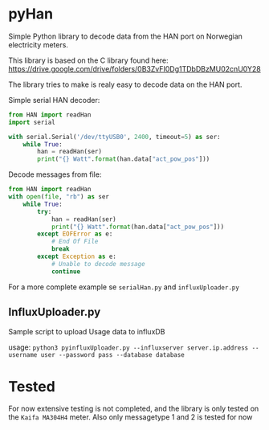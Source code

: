 # pyHan

Simple Python library to decode data from the HAN port on Norwegian electricity meters.

This library is based on the C library found here: https://drive.google.com/drive/folders/0B3ZvFI0Dg1TDbDBzMU02cnU0Y28


The library tries to make is realy easy to decode data on the HAN port.

Simple serial HAN decoder:
```python
from HAN import readHan
import serial

with serial.Serial('/dev/ttyUSB0', 2400, timeout=5) as ser:
    while True:
        han = readHan(ser)
        print("{} Watt".format(han.data["act_pow_pos"]))
``` 


Decode messages from file:
```python
from HAN import readHan
with open(file, "rb") as ser
    while True:
        try:
            han = readHan(ser)
            print("{} Watt".format(han.data["act_pow_pos"]))
        except EOFError as e:
            # End Of File
            break
        except Exception as e:
            # Unable to decode message
            continue

```


For a more complete example se `serialHan.py` and `influxUploader.py`

## InfluxUploader.py
Sample script to upload Usage data to influxDB

usage: `python3 pyinfluxUploader.py --influxserver server.ip.address --username user --password pass --database database`


# Tested

For now extensive testing is not completed, and the library is only tested on the `Kaifa MA304H4` meter.
Also only messagetype 1 and 2 is tested for now
